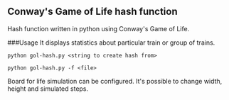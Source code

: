 ## Conway's Game of Life hash function
Hash function written in python using Conway's Game of Life.

###Usage
It displays statistics about particular train or group of trains.

```python gol-hash.py <string to create hash from>```

```python gol-hash.py -f <file>```

Board for life simulation can be configured. It's possible to change width, height and simulated steps.